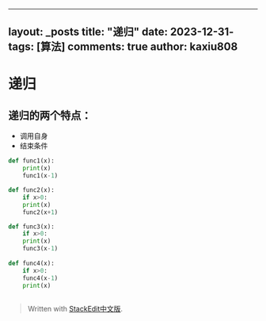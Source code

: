
---
layout: _posts
title: "递归"
date:   2023-12-31-
tags: [算法]
comments: true
author: kaxiu808  
--- 

# 递归


递归的两个特点：
--
- 调用自身            
- 结束条件   

```python
def func1(x):
	print(x)
	func1(x-1)

def func2(x):
	if x>0:
	print(x)
	func2(x+1)

def func3(x):
	if x>0:
	print(x)
	func3(x-1)
	
def func4(x):
	if x>0:
	func4(x-1)
	print(x)
			
```


> Written with [StackEdit中文版](https://stackedit.cn/).
<!--stackedit_data:
eyJoaXN0b3J5IjpbLTc0NjcyNDQ0N119
-->